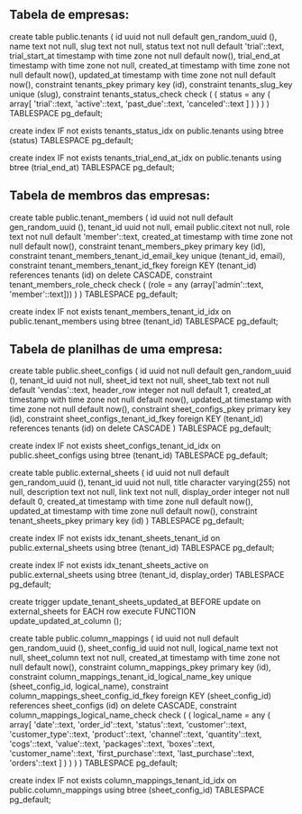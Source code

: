 ## Tabela de empresas:
create table public.tenants (
  id uuid not null default gen_random_uuid (),
  name text not null,
  slug text not null,
  status text not null default 'trial'::text,
  trial_start_at timestamp with time zone not null default now(),
  trial_end_at timestamp with time zone not null,
  created_at timestamp with time zone not null default now(),
  updated_at timestamp with time zone not null default now(),
  constraint tenants_pkey primary key (id),
  constraint tenants_slug_key unique (slug),
  constraint tenants_status_check check (
    (
      status = any (
        array[
          'trial'::text,
          'active'::text,
          'past_due'::text,
          'canceled'::text
        ]
      )
    )
  )
) TABLESPACE pg_default;

create index IF not exists tenants_status_idx on public.tenants using btree (status) TABLESPACE pg_default;

create index IF not exists tenants_trial_end_at_idx on public.tenants using btree (trial_end_at) TABLESPACE pg_default;

## Tabela de membros das empresas:
create table public.tenant_members (
  id uuid not null default gen_random_uuid (),
  tenant_id uuid not null,
  email public.citext not null,
  role text not null default 'member'::text,
  created_at timestamp with time zone not null default now(),
  constraint tenant_members_pkey primary key (id),
  constraint tenant_members_tenant_id_email_key unique (tenant_id, email),
  constraint tenant_members_tenant_id_fkey foreign KEY (tenant_id) references tenants (id) on delete CASCADE,
  constraint tenant_members_role_check check (
    (role = any (array['admin'::text, 'member'::text]))
  )
) TABLESPACE pg_default;

create index IF not exists tenant_members_tenant_id_idx on public.tenant_members using btree (tenant_id) TABLESPACE pg_default;

## Tabela de planilhas de uma empresa:
create table public.sheet_configs (
  id uuid not null default gen_random_uuid (),
  tenant_id uuid not null,
  sheet_id text not null,
  sheet_tab text not null default 'vendas'::text,
  header_row integer not null default 1,
  created_at timestamp with time zone not null default now(),
  updated_at timestamp with time zone not null default now(),
  constraint sheet_configs_pkey primary key (id),
  constraint sheet_configs_tenant_id_fkey foreign KEY (tenant_id) references tenants (id) on delete CASCADE
) TABLESPACE pg_default;

create index IF not exists sheet_configs_tenant_id_idx on public.sheet_configs using btree (tenant_id) TABLESPACE pg_default;

create table public.external_sheets (
  id uuid not null default gen_random_uuid (),
  tenant_id uuid not null,
  title character varying(255) not null,
  description text not null,
  link text not null,
  display_order integer not null default 0,
  created_at timestamp with time zone null default now(),
  updated_at timestamp with time zone null default now(),
  constraint tenant_sheets_pkey primary key (id)
) TABLESPACE pg_default;

create index IF not exists idx_tenant_sheets_tenant_id on public.external_sheets using btree (tenant_id) TABLESPACE pg_default;

create index IF not exists idx_tenant_sheets_active on public.external_sheets using btree (tenant_id, display_order) TABLESPACE pg_default;

create trigger update_tenant_sheets_updated_at BEFORE
update on external_sheets for EACH row
execute FUNCTION update_updated_at_column ();

create table public.column_mappings (
  id uuid not null default gen_random_uuid (),
  sheet_config_id uuid not null,
  logical_name text not null,
  sheet_column text not null,
  created_at timestamp with time zone not null default now(),
  constraint column_mappings_pkey primary key (id),
  constraint column_mappings_tenant_id_logical_name_key unique (sheet_config_id, logical_name),
  constraint column_mappings_sheet_config_id_fkey foreign KEY (sheet_config_id) references sheet_configs (id) on delete CASCADE,
  constraint column_mappings_logical_name_check check (
    (
      logical_name = any (
        array[
          'date'::text,
          'order_id'::text,
          'status'::text,
          'customer'::text,
          'customer_type'::text,
          'product'::text,
          'channel'::text,
          'quantity'::text,
          'cogs'::text,
          'value'::text,
          'packages'::text,
          'boxes'::text,
          'customer_name'::text,
          'first_purchase'::text,
          'last_purchase'::text,
          'orders'::text
        ]
      )
    )
  )
) TABLESPACE pg_default;

create index IF not exists column_mappings_tenant_id_idx on public.column_mappings using btree (sheet_config_id) TABLESPACE pg_default;